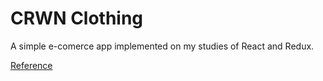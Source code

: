 # CRWN Clothing

A simple e-comerce app implemented on my studies of React and Redux.

[Reference](https://www.udemy.com/course/complete-react-developer-zero-to-mastery/)
